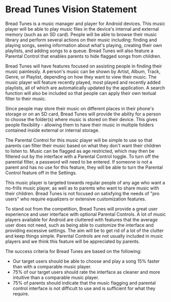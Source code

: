 # Bread Tunes Vision Statement

Bread Tunes is a music manager and player for Android devices. This music player will be able to play music files in the device's internal and external memory (such as an SD card). People will be able to browse their music library and perform several actions on their music including: finding and playing songs, seeing information about what's playing, creating their own playlists, and adding songs to a queue. Bread Tunes will also feature a Parental Control that enables parents to hide flagged songs from children.

Bread Tunes will have features focused on assisting people in finding their music painlessly. A person's music can be shown by Artist, Album, Track, Genre, or Playlist, depending on how they want to view their music. The music player will feature recently played, most played and recently added playlists, all of which are automatically updated by the application. A search function will also be included so that people can apply their own textual filter to their music.

Since people may store their music on different places in their phone's storage or on an SD card, Bread Tunes will provide the ability for a person to choose the folder(s) where music is stored on their device. This gives people flexibility - allowing them to have their music in multiple folders contained inside external or internal storage.

The Parental Control for this music player will be simple to use so that parents can filter their music based on what they don't want their children to listen to. Music can be flagged as age restricted, which may then be filtered out by the interface with a Parental Control toggle. To turn off the parental filter, a password will need to be entered. If someone is not a parent and has no use for this feature, they will be able to turn the Parental Control feature off in the Settings.

This music player is targeted towards regular people of any age who want a no-frills music player, as well as to parents who want to share music with their children. Bread Tunes is not focused on satisfying the needs of "pro users" who require equalizers or extensive customization features.

To stand out from the competition, Bread Tunes will provide a great user experience and user interface with optional Parental Controls. A lot of music players available for Android are cluttered with features that the average user does not need, such as being able to customize the interface and providing excessive settings. The aim will be to get rid of a lot of the clutter and keep things simple. Parental Controls are not usually included in music players and we think this feature will be appreciated by parents.

The success criteria for Bread Tunes are based on the following:

- Our target users should be able to choose and play a song 15% faster than with a comparable music player.
- 75% of our target users should rate the interface as cleaner and more intuitive than a comparable music player.
- 75% of parents should indicate that the music flagging and parental control interface is not difficult to use and is sufficient for what they require.
